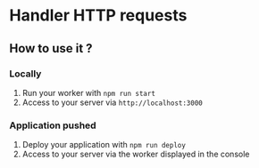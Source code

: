 # Handler HTTP requests

## How to use it ?

### Locally

1) Run your worker with `npm run start`
2) Access to your server via `http://localhost:3000`

### Application pushed

1) Deploy your application with `npm run deploy`
2) Access to your server via the worker displayed in the console

